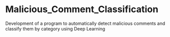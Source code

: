 # Malicious_Comment_Classification
Development of a program to automatically detect malicious comments and classify them by category using Deep Learning
